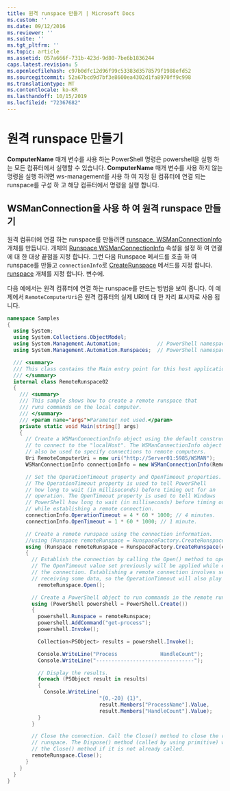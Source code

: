 ```yaml
---
title: 원격 runspace 만들기 | Microsoft Docs
ms.custom: ''
ms.date: 09/12/2016
ms.reviewer: ''
ms.suite: ''
ms.tgt_pltfrm: ''
ms.topic: article
ms.assetid: 057a666f-731b-423d-9d80-7be6b1836244
caps.latest.revision: 5
ms.openlocfilehash: c97b0dfc12d96f99c53383d3578579f1988efd52
ms.sourcegitcommit: 52a67bcd9d7bf3e8600ea4302d1fa8970ff9c998
ms.translationtype: MT
ms.contentlocale: ko-KR
ms.lasthandoff: 10/15/2019
ms.locfileid: "72367682"
---
```

# <a name="creating-remote-runspaces"></a>원격 runspace 만들기

**ComputerName** 매개 변수를 사용 하는 PowerShell 명령은 powershell을 실행 하는 모든 컴퓨터에서 실행할 수 있습니다. **ComputerName** 매개 변수를 사용 하지 않는 명령을 실행 하려면 ws-management를 사용 하 여 지정 된 컴퓨터에 연결 되는 runspace를 구성 하 고 해당 컴퓨터에서 명령을 실행 합니다.

## <a name="using-a-wsmanconnection-to-create-a-remote-runspace"></a>WSManConnection을 사용 하 여 원격 runspace 만들기

 원격 컴퓨터에 연결 하는 runspace를 만들려면 [runspace. WSManConnectionInfo](/dotnet/api/System.Management.Automation.Runspaces.WSManConnectionInfo) 개체를 만듭니다. 개체의 [Runspace WSManConnectionInfo](/dotnet/api/System.Management.Automation.Runspaces.WSManConnectionInfo.ConnectionUri) 속성을 설정 하 여 연결에 대 한 대상 끝점을 지정 합니다. 그런 다음 Runspace 메서드를 호출 하 여 runspace를 만들고 `connectionInfo`로 [CreateRunspace](/dotnet/api/System.Management.Automation.Runspaces.RunspaceFactory.CreateRunspace) 메서드를 지정 합니다. [runspace](/dotnet/api/System.Management.Automation.Runspaces.WSManConnectionInfo) 개체를 지정 합니다. 변수에.

 다음 예에서는 원격 컴퓨터에 연결 하는 runspace를 만드는 방법을 보여 줍니다. 이 예제에서 `RemoteComputerUri`은 원격 컴퓨터의 실제 URI에 대 한 자리 표시자로 사용 됩니다.

```csharp
namespace Samples
{
  using System;
  using System.Collections.ObjectModel;
  using System.Management.Automation;            // PowerShell namespace.
  using System.Management.Automation.Runspaces;  // PowerShell namespace.

  /// <summary>
  /// This class contains the Main entry point for this host application.
  /// </summary>
  internal class RemoteRunspace02
  {
    /// <summary>
    /// This sample shows how to create a remote runspace that
    /// runs commands on the local computer.
    /// </summary>
    /// <param name="args">Parameter not used.</param>
    private static void Main(string[] args)
    {
      // Create a WSManConnectionInfo object using the default constructor
      // to connect to the "localHost". The WSManConnectionInfo object can
      // also be used to specify connections to remote computers.
      Uri RemoteComputerUri = new uri("http://Server01:5985/WSMAN");
      WSManConnectionInfo connectionInfo = new WSManConnectionInfo(RemoteComputerUri);

      // Set the OperationTimeout property and OpenTimeout properties.
      // The OperationTimeout property is used to tell PowerShell
      // how long to wait (in milliseconds) before timing out for an
      // operation. The OpenTimeout property is used to tell Windows
      // PowerShell how long to wait (in milliseconds) before timing out
      // while establishing a remote connection.
      connectionInfo.OperationTimeout = 4 * 60 * 1000; // 4 minutes.
      connectionInfo.OpenTimeout = 1 * 60 * 1000; // 1 minute.

      // Create a remote runspace using the connection information.
      //using (Runspace remoteRunspace = RunspaceFactory.CreateRunspace())
      using (Runspace remoteRunspace = RunspaceFactory.CreateRunspace(connectionInfo))
      {
        // Establish the connection by calling the Open() method to open the runspace.
        // The OpenTimeout value set previously will be applied while establishing
        // the connection. Establishing a remote connection involves sending and
        // receiving some data, so the OperationTimeout will also play a role in this process.
          remoteRunspace.Open();

        // Create a PowerShell object to run commands in the remote runspace.
        using (PowerShell powershell = PowerShell.Create())
        {
          powershell.Runspace = remoteRunspace;
          powershell.AddCommand("get-process");
          powershell.Invoke();

          Collection<PSObject> results = powershell.Invoke();

          Console.WriteLine("Process              HandleCount");
          Console.WriteLine("--------------------------------");

          // Display the results.
          foreach (PSObject result in results)
          {
            Console.WriteLine(
                              "{0,-20} {1}",
                              result.Members["ProcessName"].Value,
                              result.Members["HandleCount"].Value);
          }
        }

        // Close the connection. Call the Close() method to close the remote
        // runspace. The Dispose() method (called by using primitive) will call
        // the Close() method if it is not already called.
        remoteRunspace.Close();
      }
    }
  }
}
```
